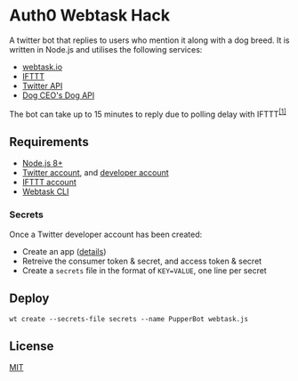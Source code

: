# Auth0 Webtask Hack

A twitter bot that replies to users who mention it along with a dog breed. It is written in Node.js and utilises the following services:

- [webtask.io](https://webtask.io)
- [IFTTT](https://ifttt.com)
- [Twitter API](https://developer.twitter.com/)
- [Dog CEO's Dog API](https://dog.ceo/dog-api)

The bot can take up to 15 minutes to reply due to polling delay with IFTTT<sup>[\[1\]](https://help.ifttt.com/hc/en-us/articles/115010194247-How-often-do-Applets-run-)</sup>

## Requirements

- [Node.js 8+](https://nodejs.org/en/)
- [Twitter account](https://twitter.com), and [developer account](https://developer.twitter.com)
- [IFTTT account](https://ifttt.com)
- [Webtask CLI](https://www.webtask.io/cli)

### Secrets

Once a Twitter developer account has been created:

- Create an app ([details](https://botwiki.org/resource/tutorial/how-to-create-a-twitter-app/))
- Retreive the consumer token & secret, and access token & secret
- Create a `secrets` file in the format of `KEY=VALUE`, one line per secret

## Deploy

`wt create --secrets-file secrets --name PupperBot webtask.js`

## License

[MIT](LICENCE)
